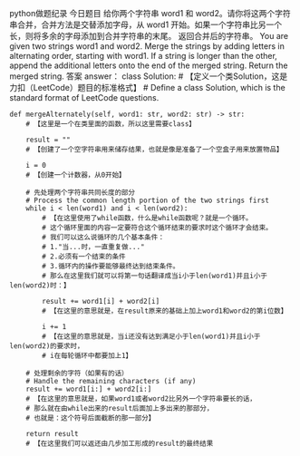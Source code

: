 python做题纪录
今日题目
给你两个字符串 word1 和 word2。请你将这两个字符串合并，合并方法是交替添加字母，从 word1 开始。如果一个字符串比另一个长，则将多余的字母添加到合并字符串的末尾。
返回合并后的字符串。
You are given two strings word1 and word2. Merge the strings by adding letters in alternating order, starting with word1. If a string is longer than the other, append the additional letters onto the end of the merged string.
Return the merged string.
答案
answer：
class Solution:
    # 【定义一个类Solution，这是力扣（LeetCode）题目的标准格式】
    # Define a class Solution, which is the standard format of LeetCode questions.
    
    def mergeAlternately(self, word1: str, word2: str) -> str:
        # 【这里是一个在类里面的函数，所以这里需要class】
        
        result = ""
        # 【创建了一个空字符串用来储存结果，也就是像是准备了一个空盒子用来放置物品】
        
        i = 0
        # 【创建一个计数器，从0开始】

        # 先处理两个字符串共同长度的部分
        # Process the common length portion of the two strings first
        while i < len(word1) and i < len(word2):
            # 【在这里使用了while函数，什么是while函数呢？就是一个循环。
            # 这个循环里面的内容一定要符合这个循环结束的要求时这个循环才会结束。
            # 我们可以这么说循环的几个基本条件：
            # 1."当...时，一直重复做..."
            # 2.必须有一个结束的条件
            # 3.循环内的操作要能够最终达到结束条件。
            # 那么在这里我们就可以将第一句话翻译成当i小于len(word1)并且i小于len(word2)时：】
            
            result += word1[i] + word2[i]
            # 【在这里的意思就是，在result原来的基础上加上word1和word2的第i位数】
            
            i += 1
            # 【在这里的意思就是，当i还没有达到满足小于len(word1)并且i小于len(word2)的要求时，
            # i在每轮循环中都要加上1】

        # 处理剩余的字符（如果有的话）
        # Handle the remaining characters (if any)
        result += word1[i:] + word2[i:]
        # 【在这里的意思就是，如果word1或者word2比另外一个字符串要长的话，
        # 那么就在由while出来的result后面加上多出来的那部分，
        # 也就是：这个符号后面截断的那一部分】

        return result
        # 【在这里我们可以返还由几步加工形成的result的最终结果
